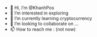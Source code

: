 - 👋 Hi, I’m @KhanhPos
- 👀 I’m interested in exploring
- 🌱 I’m currently learning cryptocurrency
- 💞️ I’m looking to collaborate on ...
- 📫 How to reach me : (not now)

<!---
KhanhPos/KhanhPos is a ✨ special ✨ repository because its `README.md` (this file) appears on your GitHub profile.
You can click the Preview link to take a look at your changes.
--->
